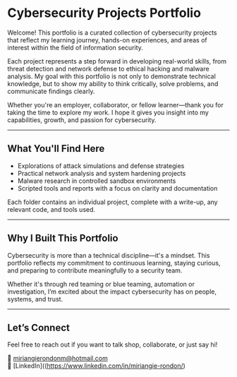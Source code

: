 #  Cybersecurity Projects Portfolio

Welcome! This portfolio is a curated collection of cybersecurity projects that reflect my learning journey, hands-on experiences, and areas of interest within the field of information security.

Each project represents a step forward in developing real-world skills, from threat detection and network defense to ethical hacking and malware analysis. My goal with this portfolio is not only to demonstrate technical knowledge, but to show my ability to think critically, solve problems, and communicate findings clearly.

Whether you're an employer, collaborator, or fellow learner—thank you for taking the time to explore my work. I hope it gives you insight into my capabilities, growth, and passion for cybersecurity.

---

##  What You'll Find Here

- Explorations of attack simulations and defense strategies
- Practical network analysis and system hardening projects
- Malware research in controlled sandbox environments
- Scripted tools and reports with a focus on clarity and documentation

Each folder contains an individual project, complete with a write-up, any relevant code, and tools used.

---

##  Why I Built This Portfolio

Cybersecurity is more than a technical discipline—it's a mindset. This portfolio reflects my commitment to continuous learning, staying curious, and preparing to contribute meaningfully to a security team.

Whether it's through red teaming or blue teaming, automation or investigation, I’m excited about the impact cybersecurity has on people, systems, and trust.

---

##  Let’s Connect

Feel free to reach out if you want to talk shop, collaborate, or just say hi!

📧 miriangierondonm@hotmail.com  
🔗 [LinkedIn]((https://www.linkedin.com/in/miriangie-rondon/)
